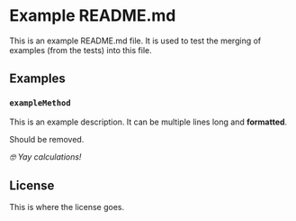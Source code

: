 # Example README.md

This is an example README.md file. It is used to test the merging of
examples (from the tests) into this file.

## Examples

### `exampleMethod`

This is an example description.
It can be multiple lines long and **formatted**.

<!-- #EXAMPLE_COPY_START = { "method": "\\Luttje\\ExampleTester\\Tests\\Fixtures\\ExampleClassTest::exampleMethod" } -->

Should be removed.

<!-- #EXAMPLE_COPY_END -->

*🤓 Yay calculations!*

## License

This is where the license goes.

